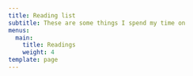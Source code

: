 ```yaml
---
title: Reading list
subtitle: These are some things I spend my time on
menus:
  main:
    title: Readings
    weight: 4
template: page
---
```


